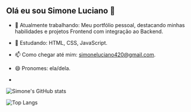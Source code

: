## Olá eu sou Simone Luciano 👋

- 🔭 Atualmente trabalhando: Meu portfólio pessoal, destacando minhas habilidades e projetos Frontend com integração ao Backend.
- 🌱 Estudando: HTML, CSS, JavaScript.
- 📫 Como chegar até mim: simoneluciano420@gmail.com.
- 😄 Pronomes: ela/dela.

- 


![Simone's GitHub stats](https://github-readme-stats.vercel.app/api?username=simoneluciano&show_icons=true&theme=transparent)

![Top Langs](https://github-readme-stats.vercel.app/api/top-langs/?username=simoneluciano&langs_count=10&layout=compact&theme=transparent)


